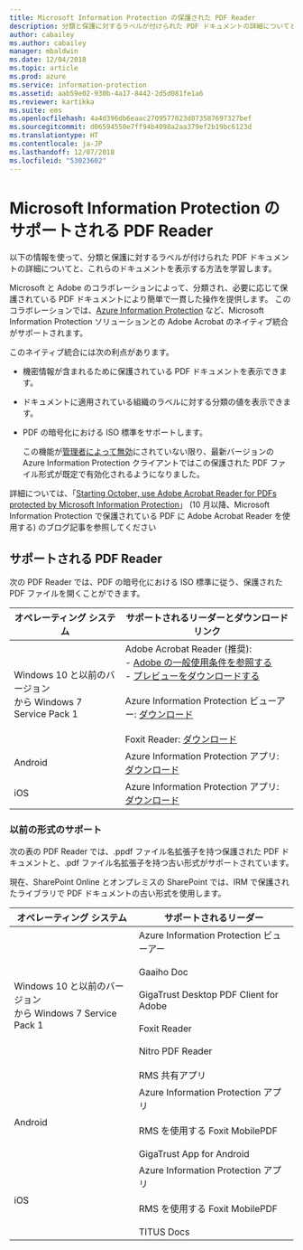 ```yaml
---
title: Microsoft Information Protection の保護された PDF Reader
description: 分類と保護に対するラベルが付けられた PDF ドキュメントの詳細についてと、これらを表示する方法を学習します。
author: cabailey
ms.author: cabailey
manager: mbaldwin
ms.date: 12/04/2018
ms.topic: article
ms.prod: azure
ms.service: information-protection
ms.assetid: aab59e02-930b-4a17-8442-2d5d081fe1a6
ms.reviewer: kartikka
ms.suite: ems
ms.openlocfilehash: 4a4d396db6eaac2709577023d873587697327bef
ms.sourcegitcommit: d06594550e7ff94b4098a2aa379ef2b19bc6123d
ms.translationtype: HT
ms.contentlocale: ja-JP
ms.lasthandoff: 12/07/2018
ms.locfileid: "53023602"
---
```

# <a name="supported-pdf-readers-for-microsoft-information-protection"></a>Microsoft Information Protection のサポートされる PDF Reader

以下の情報を使って、分類と保護に対するラベルが付けられた PDF ドキュメントの詳細についてと、これらのドキュメントを表示する方法を学習します。

Microsoft と Adobe のコラボレーションによって、分類され、必要に応じて保護されている PDF ドキュメントにより簡単で一貫した操作を提供します。 このコラボレーションでは、[Azure Information Protection](../what-is-information-protection.md) など、Microsoft Information Protection ソリューションとの Adobe Acrobat のネイティブ統合がサポートされます。 

このネイティブ統合には次の利点があります。

- 機密情報が含まれるために保護されている PDF ドキュメントを表示できます。

- ドキュメントに適用されている組織のラベルに対する分類の値を表示できます。

- PDF の暗号化における ISO 標準をサポートします。
    
    この機能が[管理者によって無効](client-admin-guide-customizations.md#dont-protect-pdf-files-by-using-the-iso-standard-for-pdf-encryption)にされていない限り、最新バージョンの Azure Information Protection クライアントではこの保護された PDF ファイル形式が既定で有効化されるようになりました。

詳細については、「[Starting October, use Adobe Acrobat Reader for PDFs protected by Microsoft Information Protection](https://techcommunity.microsoft.com/t5/Azure-Information-Protection/Starting-October-use-Adobe-Acrobat-Reader-for-PDFs-protected-by/ba-p/262738)」 (10 月以降、Microsoft Information Protection で保護されている PDF に Adobe Acrobat Reader を使用する) のブログ記事を参照してください

## <a name="supported-pdf-readers"></a>サポートされる PDF Reader

次の PDF Reader では、PDF の暗号化における ISO 標準に従う、保護された PDF ファイルを開くことができます。

|オペレーティング システム|サポートされるリーダーとダウンロード リンク|
|----------------|-----------------------------------|
|Windows 10 と以前のバージョン<br />から Windows 7 Service Pack 1|Adobe Acrobat Reader (推奨):<br />-  [Adobe の一般使用条件を参照する](https://www.adobe.com/legal/terms.html) <br />- [プレビューをダウンロードする](https://ardownload2.adobe.com/pub/adobe/reader/win/AcrobatDC/misc/MIP_Preview/1900820120/Adobe_MIP_Preview_1900820120.zip) <br /><br /> Azure Information Protection ビューアー: [ダウンロード](https://go.microsoft.com/fwlink/?linkid=838993)<br /><br />Foxit Reader: [ダウンロード](https://www.foxitsoftware.com/pdf-reader/)|
|Android|Azure Information Protection アプリ: [ダウンロード](https://go.microsoft.com/fwlink/?LinkId=325340)|
|iOS|Azure Information Protection アプリ: [ダウンロード](https://go.microsoft.com/fwlink/?LinkId=325338)|

### <a name="support-for-previous-formats"></a>以前の形式のサポート

次の表の PDF Reader では、.ppdf ファイル名拡張子を持つ保護された PDF ドキュメントと、.pdf ファイル名拡張子を持つ古い形式がサポートされています。

現在、SharePoint Online とオンプレミスの SharePoint では、IRM で保護されたライブラリで PDF ドキュメントの古い形式を使用します。


|オペレーティング システム|サポートされるリーダー|
|----------------|-----------------------------------|
|Windows 10 と以前のバージョン<br />から Windows 7 Service Pack 1|Azure Information Protection ビューアー<br /><br />Gaaiho Doc<br /><br />GigaTrust Desktop PDF Client for Adobe<br /><br />Foxit Reader<br /><br />Nitro PDF Reader<br /><br />RMS 共有アプリ|
|Android|Azure Information Protection アプリ<br /><br />RMS を使用する Foxit MobilePDF<br /><br />GigaTrust App for Android|
|iOS|Azure Information Protection アプリ<br /><br />RMS を使用する Foxit MobilePDF<br /><br />TITUS Docs|
